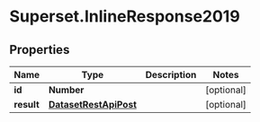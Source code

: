 # Superset.InlineResponse2019

## Properties
Name | Type | Description | Notes
------------ | ------------- | ------------- | -------------
**id** | **Number** |  | [optional] 
**result** | [**DatasetRestApiPost**](DatasetRestApiPost.md) |  | [optional] 
